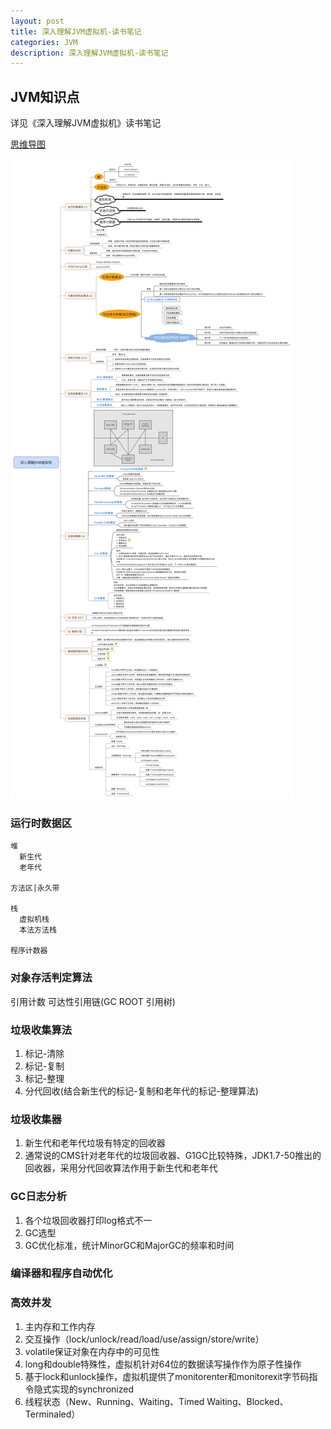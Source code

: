 ```yaml
---
layout: post
title: 深入理解JVM虚拟机-读书笔记
categories: JVM
description: 深入理解JVM虚拟机-读书笔记
---
```


## JVM知识点

详见《深入理解JVM虚拟机》读书笔记

[思维导图](/assets/achives/file/深入理解JVM虚拟机.xmind)

![深入理解JVM](/assets/achives/images/深入理解JVM虚拟机.png)

### 运行时数据区

```wiki
堆
  新生代
  老年代

方法区|永久带

栈
  虚拟机栈
  本法方法栈

程序计数器
```

### 对象存活判定算法
引用计数
可达性引用链(GC ROOT 引用树)

### 垃圾收集算法
1. 标记-清除
2. 标记-复制
3. 标记-整理
4. 分代回收(结合新生代的标记-复制和老年代的标记-整理算法)

### 垃圾收集器
1. 新生代和老年代垃圾有特定的回收器
2. 通常说的CMS针对老年代的垃圾回收器、G1GC比较特殊，JDK1.7-50推出的回收器，采用分代回收算法作用于新生代和老年代


### GC日志分析
1. 各个垃圾回收器打印log格式不一
2. GC选型
3. GC优化标准，统计MinorGC和MajorGC的频率和时间

### 编译器和程序自动优化

### 高效并发
1. 主内存和工作内存
2. 交互操作（lock/unlock/read/load/use/assign/store/write）
3. volatile保证对象在内存中的可见性
4. long和double特殊性，虚拟机针对64位的数据读写操作作为原子性操作
5. 基于lock和unlock操作，虚拟机提供了monitorenter和monitorexit字节码指令隐式实现的synchronized
6. 线程状态（New、Running、Waiting、Timed Waiting、Blocked、Terminaled）
